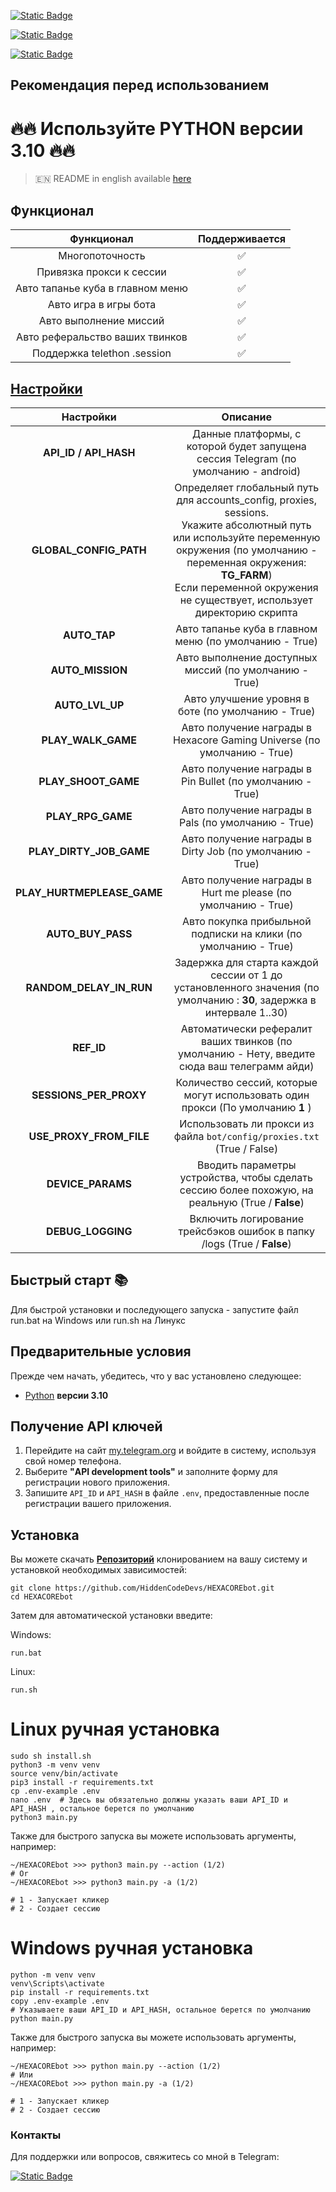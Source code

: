 [![Static Badge](https://img.shields.io/badge/Телеграм-Наш_канал-Link?style=for-the-badge&logo=Telegram&logoColor=white&logoSize=auto&color=blue)](https://t.me/hidden_coding)

[![Static Badge](https://img.shields.io/badge/Телеграм-Наш_чат-Link?style=for-the-badge&logo=Telegram&logoColor=white&logoSize=auto&color=blue)](https://t.me/hidden_codding_chat)

[![Static Badge](https://img.shields.io/badge/Телеграм-Ссылка_на_бота-Link?style=for-the-badge&logo=Telegram&logoColor=white&logoSize=auto&color=blue)](https://t.me/HexacoinBot/wallet?startapp=737844465)

## Рекомендация перед использованием

# 🔥🔥 Используйте PYTHON версии 3.10 🔥🔥

> 🇪🇳 README in english available [here](README-EN)

## Функционал  
|            Функционал            | Поддерживается |
|:--------------------------------:|:--------------:|
|         Многопоточность          |       ✅        | 
|     Привязка прокси к сессии     |       ✅        | 
| Авто тапанье куба в главном меню |       ✅        |
|      Авто игра в игры бота       |       ✅        |
|      Авто выполнение миссий      |       ✅        |
| Авто реферальство ваших твинков  |       ✅        |
|   Поддержка telethon .session    |       ✅        |


## [Настройки](https://github.com/HiddenCodeDevs/HEXACOREbot/blob/main/.env-example/)
|         Настройки          |                                                                                                                              Описание                                                                                                                               |
|:--------------------------:|:-------------------------------------------------------------------------------------------------------------------------------------------------------------------------------------------------------------------------------------------------------------------:|
|   **API_ID / API_HASH**    |                                                                                         Данные платформы, с которой будет запущена сессия Telegram (по умолчанию - android)                                                                                         |
|   **GLOBAL_CONFIG_PATH**   | Определяет глобальный путь для accounts_config, proxies, sessions. <br/>Укажите абсолютный путь или используйте переменную окружения (по умолчанию - переменная окружения: **TG_FARM**)<br/> Если переменной окружения не существует, использует директорию скрипта |
|        **AUTO_TAP**        |                                                                                                       Авто тапанье куба в главном меню (по умолчанию - True)                                                                                                        |
|      **AUTO_MISSION**      |                                                                                                       Авто выполнение доступных миссий (по умолчанию - True)                                                                                                        |
|      **AUTO_LVL_UP**       |                                                                                                         Авто улучшение уровня в боте (по умолчанию - True)                                                                                                          |
|     **PLAY_WALK_GAME**     |                                                                                               Авто получение награды в Hexacore Gaming Universe (по умолчанию - True)                                                                                               |
|    **PLAY_SHOOT_GAME**     |                                                                                                      Авто получение награды в Pin Bullet (по умолчанию - True)                                                                                                      |
|     **PLAY_RPG_GAME**      |                                                                                                         Авто получение награды в Pals (по умолчанию - True)                                                                                                         |
|  **PLAY_DIRTY_JOB_GAME**   |                                                                                                      Авто получение награды в Dirty Job (по умолчанию - True)                                                                                                       |
| **PLAY_HURTMEPLEASE_GAME** |                                                                                                    Авто получение награды в Hurt me please (по умолчанию - True)                                                                                                    |
|     **AUTO_BUY_PASS**      |                                                                                                   Авто покупка прибыльной подписки на клики (по умолчанию - True)                                                                                                   |
|  **RANDOM_DELAY_IN_RUN**   |                                                                        Задержка для старта каждой сессии от 1 до установленного значения (по умолчанию : **30**, задержка в интервале 1..30)                                                                        |
|         **REF_ID**         |                                                                                    Автоматически рефералит ваших твинков (по умолчанию - Нету, введите сюда ваш телеграмм айди)                                                                                     |
|   **SESSIONS_PER_PROXY**   |                                                                                           Количество сессий, которые могут использовать один прокси (По умолчанию **1** )                                                                                           |
|  **USE_PROXY_FROM_FILE**   |                                                                                               Использовать ли прокси из файла `bot/config/proxies.txt` (True / False)                                                                                               |
|     **DEVICE_PARAMS**      |                                                                                  Вводить параметры устройства, чтобы сделать сессию более похожую, на реальную  (True / **False**)                                                                                  |
|     **DEBUG_LOGGING**      |                                                                                               Включить логирование трейсбэков ошибок в папку /logs (True / **False**)                                                                                               |

## Быстрый старт 📚

Для быстрой установки и последующего запуска - запустите файл run.bat на Windows или run.sh на Линукс

## Предварительные условия
Прежде чем начать, убедитесь, что у вас установлено следующее:
- [Python](https://www.python.org/downloads/) **версии 3.10**

## Получение API ключей
1. Перейдите на сайт [my.telegram.org](https://my.telegram.org) и войдите в систему, используя свой номер телефона.
2. Выберите **"API development tools"** и заполните форму для регистрации нового приложения.
3. Запишите `API_ID` и `API_HASH` в файле `.env`, предоставленные после регистрации вашего приложения.

## Установка
Вы можете скачать [**Репозиторий**](https://github.com/HiddenCodeDevs/HEXACOREbot) клонированием на вашу систему и установкой необходимых зависимостей:
```shell
git clone https://github.com/HiddenCodeDevs/HEXACOREbot.git
cd HEXACOREbot
```

Затем для автоматической установки введите:

Windows:
```shell
run.bat
```

Linux:
```shell
run.sh
```

# Linux ручная установка
```shell
sudo sh install.sh
python3 -m venv venv
source venv/bin/activate
pip3 install -r requirements.txt
cp .env-example .env
nano .env  # Здесь вы обязательно должны указать ваши API_ID и API_HASH , остальное берется по умолчанию
python3 main.py
```

Также для быстрого запуска вы можете использовать аргументы, например:
```shell
~/HEXACOREbot >>> python3 main.py --action (1/2)
# Or
~/HEXACOREbot >>> python3 main.py -a (1/2)

# 1 - Запускает кликер
# 2 - Создает сессию
```


# Windows ручная установка
```shell
python -m venv venv
venv\Scripts\activate
pip install -r requirements.txt
copy .env-example .env
# Указываете ваши API_ID и API_HASH, остальное берется по умолчанию
python main.py
```

Также для быстрого запуска вы можете использовать аргументы, например:
```shell
~/HEXACOREbot >>> python main.py --action (1/2)
# Или
~/HEXACOREbot >>> python main.py -a (1/2)

# 1 - Запускает кликер
# 2 - Создает сессию
```




### Контакты

Для поддержки или вопросов, свяжитесь со мной в Telegram:

[![Static Badge](https://img.shields.io/badge/Телеграм-автор_бота-link?style=for-the-badge&logo=telegram&logoColor=white&logoSize=auto&color=blue)](https://t.me/ВАШЮЗЕРНЕЙМВТГ)
